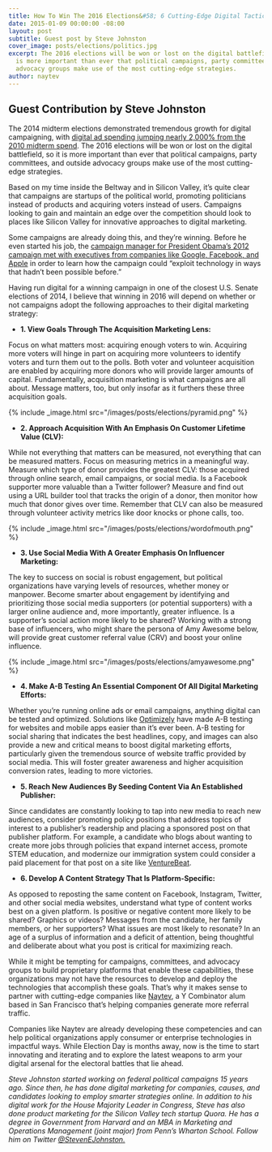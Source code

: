 ```yaml
---
title: How To Win The 2016 Elections&#58; 6 Cutting-Edge Digital Tactics
date: 2015-01-09 00:00:00 -08:00
layout: post
subtitle: Guest post by Steve Johnston
cover_image: posts/elections/politics.jpg
excerpt: The 2016 elections will be won or lost on the digital battlefield, so it
  is more important than ever that political campaigns, party committees, and outside
  advocacy groups make use of the most cutting-edge strategies.
author: naytev
---
```


## Guest Contribution by Steve Johnston

The 2014 midterm elections demonstrated tremendous growth for digital campaigning, with [digital ad spending jumping nearly 2,000% from the 2010 midterm spend](http://inthecapital.streetwise.co/2014/08/26/spending-on-digital-ads-is-up-almost-200-percent-for-the-2014-election/). The 2016 elections will be won or lost on the digital battlefield, so it is more important than ever that political campaigns, party committees, and outside advocacy groups make use of the most cutting-edge strategies.

Based on my time inside the Beltway and in Silicon Valley, it’s quite clear that campaigns are startups of the political world, promoting politicians instead of products and acquiring voters instead of users. Campaigns looking to gain and maintain an edge over the competition should look to places like Silicon Valley for innovative approaches to digital marketing.

Some campaigns are already doing this, and they’re winning. Before he even started his job, the [campaign manager for President Obama’s 2012 campaign met with executives from companies like Google, Facebook, and Apple](http://www.bloomberg.com/news/2012-06-14/obama-s-messina-taps-google-s-schmidt-for-wisdom-on-winning-race.html) in order to learn how the campaign could “exploit technology in ways that hadn’t been possible before.”

Having run digital for a winning campaign in one of the closest U.S. Senate elections of 2014, I believe that winning in 2016 will depend on whether or not campaigns adopt the following approaches to their digital marketing strategy:

* **1. View Goals Through The Acquisition Marketing Lens:**

Focus on what matters most: acquiring enough voters to win. Acquiring more voters will hinge in part on acquiring more volunteers to identify voters and turn them out to the polls. Both voter and volunteer acquisition are enabled by acquiring more donors who will provide larger amounts of capital. Fundamentally, acquisition marketing is what campaigns are all about. Message matters, too, but only insofar as it furthers these three acquisition goals. 

{% include _image.html src="/images/posts/elections/pyramid.png" %}

* **2. Approach Acquisition With An Emphasis On Customer Lifetime Value (CLV):**

While not everything that matters can be measured, not everything that can be measured matters. Focus on measuring metrics in a meaningful way. Measure which type of donor provides the greatest CLV: those acquired through online search, email campaigns, or social media. Is a Facebook supporter more valuable than a Twitter follower? Measure and find out using a URL builder tool that tracks the origin of a donor, then monitor how much that donor gives over time. Remember that CLV can also be measured through volunteer activity metrics like door knocks or phone calls, too. 

{% include _image.html src="/images/posts/elections/wordofmouth.png" %}

* **3. Use Social Media With A Greater Emphasis On Influencer Marketing:**

The key to success on social is robust engagement, but political organizations have varying levels of resources, whether money or manpower. Become smarter about engagement by identifying and prioritizing those social media supporters (or potential supporters) with a larger online audience and, more importantly, greater influence. Is a supporter’s social action more likely to be shared?  Working with a strong base of influencers, who might share the persona of Amy Awesome below, will provide great customer referral value (CRV) and boost your online influence. 

{% include _image.html src="/images/posts/elections/amyawesome.png" %}

* **4. Make A-B Testing An Essential Component Of All Digital Marketing Efforts:**

Whether you’re running online ads or email campaigns, anything digital can be tested and optimized. Solutions like [Optimizely](https://www.optimizely.com/) have made A-B testing for websites and mobile apps easier than it’s ever been. A-B testing for social sharing that indicates the best headlines, copy, and images can also provide a new and critical means to boost digital marketing efforts, particularly given the tremendous source of website traffic provided by social media. This will foster greater awareness and higher acquisition conversion rates, leading to more victories.

* **5. Reach New Audiences By Seeding Content Via An Established Publisher:**

Since candidates are constantly looking to tap into new media to reach new audiences, consider promoting policy positions that address topics of interest to a publisher’s readership and placing a sponsored post on that publisher platform. For example, a candidate who blogs about wanting to create more jobs through policies that expand internet access, promote STEM education, and modernize our immigration system could consider a paid placement for that post on a site like [VentureBeat](http://venturebeat.com/).

* **6. Develop A Content Strategy That Is Platform-Specific:**

As opposed to reposting the same content on Facebook, Instagram, Twitter, and other social media websites, understand what type of content works best on a given platform. Is positive or negative content more likely to be shared? Graphics or videos? Messages from the candidate, her family members, or her supporters? What issues are most likely to resonate? In an age of a surplus of information and a deficit of attention, being thoughtful and deliberate about what you post is critical for maximizing reach.

While it might be tempting for campaigns, committees, and advocacy groups to build proprietary platforms that enable these capabilities, these organizations may not have the resources to develop and deploy the technologies that accomplish these goals. That’s why it makes sense to partner with cutting-edge companies like [Naytev](https://www.naytev.com/), a Y Combinator alum based in San Francisco that’s helping companies generate more referral traffic.

Companies like Naytev are already developing these competencies and can help political organizations apply consumer or enterprise technologies in impactful ways. While Election Day is months away, now is the time to start innovating and iterating and to explore the latest weapons to arm your digital arsenal for the electoral battles that lie ahead.

_Steve Johnston started working on federal political campaigns 15 years ago. Since then, he has done digital marketing for companies, causes, and candidates looking to employ smarter strategies online. In addition to his digital work for the House Majority Leader in Congress, Steve has also done product marketing for the Silicon Valley tech startup Quora. He has a degree in Government from Harvard and an MBA in Marketing and Operations Management (joint major) from Penn’s Wharton School. Follow him on Twitter [@StevenEJohnston.](https://twitter.com/StevenEJohnston)_